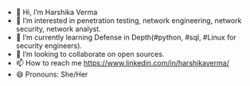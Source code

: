 - 👋 Hi, I’m Harshika Verma
- 👀 I’m interested in penetration testing, network engineering, network security, network analyst.
- 🌱 I’m currently learning Defense in Depth(#python, #sql, #Linux for security engineers).
- 💞️ I’m looking to collaborate on open sources.
- 📫 How to reach me https://www.linkedin.com/in/harshikaverma/
- 😄 Pronouns: She/Her
<!--- ⚡ Fun fact: --->

<!---
Harshikavrm/Harshikavrm is a ✨ special ✨ repository because its `README.md` (this file) appears on your GitHub profile.
You can click the Preview link to take a look at your changes.
--->
